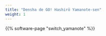 ```yaml
---
title: "Densha de GO! Hashirō Yamanote‑sen"
weight: 1
---
```


{{% software-page "switch_yamanote" %}}

